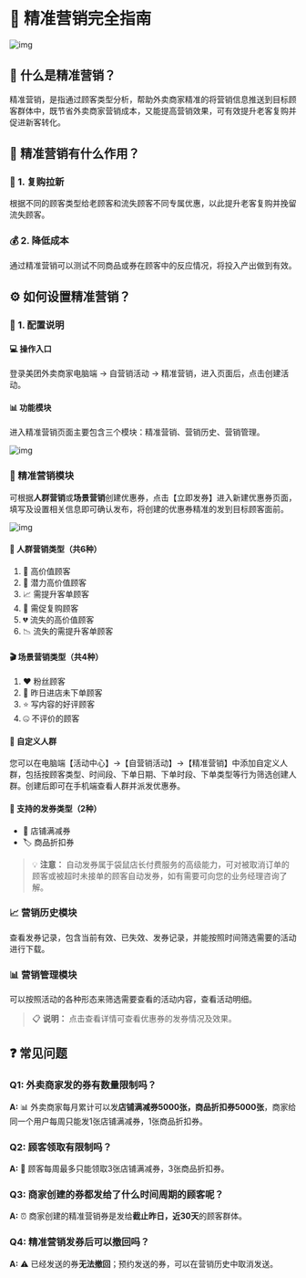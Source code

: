 # 🎯 精准营销完全指南

![img](https://ev42nm8mkac.feishu.cn/space/api/box/stream/download/asynccode/?code=ZWM3NjJmNjNjNmFlOTMyYzc2ZTNkNjE1YjE0MWRhMWRfV1NvRGVneTdJNmI3RUpva2ZZVmxpazBjdEVPaDV0Q2ZfVG9rZW46Qjh1VWJjOXdWb0pUWXl4czZaaGNWOVd0bjJjXzE3NTkwNTE3OTg6MTc1OTA1NTM5OF9WNA)

## 📖 什么是精准营销？

精准营销，是指通过顾客类型分析，帮助外卖商家精准的将营销信息推送到目标顾客群体中，既节省外卖商家营销成本，又能提高营销效果，可有效提升老客复购并促进新客转化。

## 🚀 精准营销有什么作用？

### 🔄 1. 复购拉新

根据不同的顾客类型给老顾客和流失顾客不同专属优惠，以此提升老客复购并挽留流失顾客。

### 💰 2. 降低成本

通过精准营销可以测试不同商品或券在顾客中的反应情况，将投入产出做到有效。

 

## ⚙️ 如何设置精准营销？

### 🔧 1. 配置说明

#### 💻 操作入口

登录美团外卖商家电脑端 → 自营销活动 → 精准营销，进入页面后，点击创建活动。

#### 📊 功能模块

进入精准营销页面主要包含三个模块：精准营销、营销历史、营销管理。

![img](https://ev42nm8mkac.feishu.cn/space/api/box/stream/download/asynccode/?code=ODhhNDAyZmI0YTU5MjU5NTdkZjg1NmUyZWJlMjFjZThfVUswZmNSN1VNNnBSeGpGRVRvcFdGR1lMRTh2R1k4SGVfVG9rZW46UjBmN2JMZHNqb1pVNGV4Vnk2d2M5VTlYbllnXzE3NTkwNTE3OTg6MTc1OTA1NTM5OF9WNA)

 

### 🎪 精准营销模块

可根据**人群营销**或**场景营销**创建优惠券，点击【立即发券】进入新建优惠券页面，填写及设置相关信息即可确认发布，将创建的优惠券精准的发到目标顾客面前。

![img](https://ev42nm8mkac.feishu.cn/space/api/box/stream/download/asynccode/?code=MGU0Mzk2ZThkNjVjMmJiNTc2NjM2NWFlZGM5MWU0ODhfZWl1YUhJOFpDenlGWnpZeFdBOWNIbk0ySDB4MVZsMkpfVG9rZW46VVBPVmJIZktvb2tuVXJ4YVBxQWNPUktnbllkXzE3NTkwNTE3OTg6MTc1OTA1NTM5OF9WNA)

 

#### 👥 人群营销类型（共6种）

1. 💎 高价值顾客
2. 🌟 潜力高价值顾客
3. 📈 需提升客单顾客
4. 🔄 需促复购顾客
5. 💔 流失的高价值顾客
6. 📉 流失的需提升客单顾客

#### 🎬 场景营销类型（共4种）

1. ❤️ 粉丝顾客
2. 👀 昨日进店未下单顾客
3. ⭐ 写内容的好评顾客
4. 🤐 不评价的顾客

#### 🎨 自定义人群

您可以在电脑端【活动中心】→【自营销活动】→【精准营销】中添加自定义人群，包括按顾客类型、时间段、下单日期、下单时段、下单类型等行为筛选创建人群。创建后即可在手机端查看人群并派发优惠券。

#### 🎫 支持的发券类型（2种）

- 🏪 店铺满减券
- 🏷️ 商品折扣券

> 💡 **注意：** 自动发券属于袋鼠店长付费服务的高级能力，可对被取消订单的顾客或被超时未接单的顾客自动发券，如有需要可向您的业务经理咨询了解。

### 📈 营销历史模块

查看发券记录，包含当前有效、已失效、发券记录，并能按照时间筛选需要的活动进行下载。

### 📊 营销管理模块

可以按照活动的各种形态来筛选需要查看的活动内容，查看活动明细。

> 📋 **说明：** 点击查看详情可查看优惠券的发券情况及效果。

## ❓ 常见问题

### Q1: 外卖商家发的券有数量限制吗？

**A:** 📊 外卖商家每月累计可以发**店铺满减券5000张，商品折扣券5000张**，商家给同一个用户每周只能发1张店铺满减券，1张商品折扣券。

### Q2: 顾客领取有限制吗？

**A:** 🎫 顾客每周最多只能领取3张店铺满减券，3张商品折扣券。

### Q3: 商家创建的券都发给了什么时间周期的顾客呢？

**A:** ⏰ 商家创建的精准营销券是发给**截止昨日，近30天**的顾客群体。

### Q4: 精准营销发券后可以撤回吗？

**A:** ⚠️ 已经发送的券**无法撤回**；预约发送的券，可以在营销历史中取消发送。
